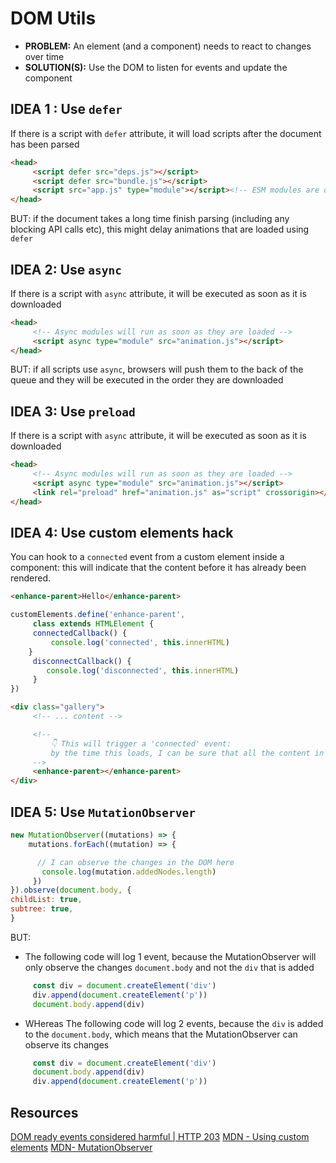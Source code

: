 
# DOM Utils

- **PROBLEM:** An element (and a component) needs to react to changes over time
- **SOLUTION(S):** Use the DOM to listen for events and update the component

## IDEA 1 : Use `defer`

If there is a script with `defer` attribute, it will load scripts after the document has been parsed

```html
<head>
     <script defer src="deps.js"></script>
     <script defer src="bundle.js"></script>
     <script src="app.js" type="module"></script><!-- ESM modules are deferred by default -->
</head>
```

BUT: if the document takes a long time finish parsing (including any blocking API calls etc), this might delay animations that are loaded using `defer`

## IDEA 2: Use `async`

If there is a script with `async` attribute, it will be executed as soon as it is downloaded

```html
<head>
     <!-- Async modules will run as soon as they are loaded -->
     <script async type="module" src="animation.js"></script>
</head>
```

BUT: if all scripts use `async`, browsers will push them to the back of the queue and they will be executed in the order they are downloaded

## IDEA 3: Use `preload`

If there is a script with `async` attribute, it will be executed as soon as it is downloaded

```html
<head>
     <!-- Async modules will run as soon as they are loaded -->
     <script async type="module" src="animation.js"></script>
     <link rel="preload" href="animation.js" as="script" crossorigin></link>
</head>
```

## IDEA 4: Use custom elements hack

You can hook to a `connected` event from a custom element inside a component: this will indicate that the content before it has already been rendered.

```html
<enhance-parent>Hello</enhance-parent>
```

```js
customElements.define('enhance-parent',
     class extends HTMLElement {
     connectedCallback() {
         console.log('connected', this.innerHTML)
    }
     disconnectCallback() {
        console.log('disconnected', this.innerHTML)
     }
})
```

```html
<div class="gallery">
     <!-- ... content -->

     <!--
         👇 This will trigger a 'connected' event:
         by the time this loads, I can be sure that all the content in "gallery" will have loaded
     -->
     <enhance-parent></enhance-parent>
</div>
```

## IDEA 5: Use `MutationObserver`

```js
new MutationObserver((mutations) => {
    mutations.forEach((mutation) => {

      // I can observe the changes in the DOM here
       console.log(mutation.addedNodes.length)
     })
}).observe(document.body, {
childList: true,
subtree: true,
}
```

BUT:

- The following code will log 1 event, because the MutationObserver will only observe the changes `document.body` and not the `div` that is added

```js
     const div = document.createElement('div')
     div.append(document.createElement('p'))
     document.body.append(div)
```

- WHereas The following code will log 2 events, because the `div` is added to the `document.body`, which means that the MutationObserver can observe its changes

```js
     const div = document.createElement('div')
     document.body.append(div)
     div.append(document.createElement('p'))
```

## Resources

[DOM ready events considered harmful | HTTP 203](https://www.youtube.com/watch?v=_iq1fPjeqMQ)
[MDN - Using custom elements](https://developer.mozilla.org/en-US/docs/Web/API/Web_components/Using_custom_elements)
[MDN- MutationObserver](https://developer.mozilla.org/en-US/docs/Web/API/MutationObserver)
